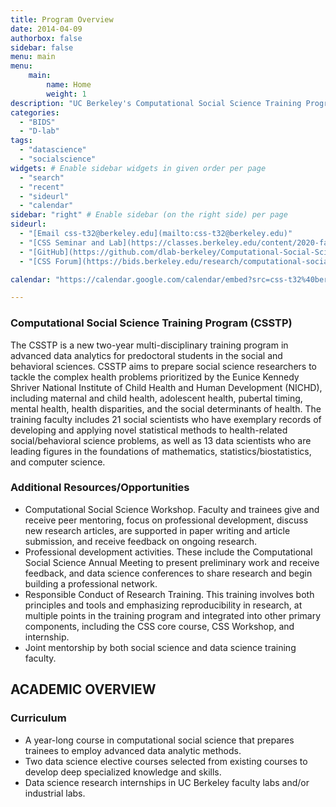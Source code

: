 ```yaml
---
title: Program Overview
date: 2014-04-09
authorbox: false
sidebar: false
menu: main
menu: 
    main: 
        name: Home
        weight: 1
description: "UC Berkeley's Computational Social Science Training Program Homepage"
categories: 
  - "BIDS"
  - "D-lab"
tags:
  - "datascience"
  - "socialscience"
widgets: # Enable sidebar widgets in given order per page
  - "search"
  - "recent"
  - "sideurl"
  - "calendar"
sidebar: "right" # Enable sidebar (on the right side) per page
sideurl:
  - "[Email css-t32@berkeley.edu](mailto:css-t32@berkeley.edu)"
  - "[CSS Seminar and Lab](https://classes.berkeley.edu/content/2020-fall-sociol-273l-001-lec-001)"
  - "[GitHub](https://github.com/dlab-berkeley/Computational-Social-Science-Training-Program/)"
  - "[CSS Forum](https://bids.berkeley.edu/research/computational-social-science-forum)"

calendar: "https://calendar.google.com/calendar/embed?src=css-t32%40berkeley.edu&ctz=America%2FLos_Angeles"

---
```

### Computational Social Science Training Program (CSSTP)
The CSSTP is a new two-year multi-disciplinary training program in advanced data analytics for predoctoral students in the social and behavioral sciences. 
CSSTP aims to prepare social science researchers to tackle the complex health problems prioritized by the Eunice Kennedy Shriver National Institute of Child Health and Human Development (NICHD), including maternal and child health, adolescent health, pubertal timing, mental health, health disparities, and the social determinants of health. 
The training faculty includes 21 social scientists who have exemplary records of developing and applying novel statistical methods to health-related social/behavioral science problems, as well as 13 data scientists who are leading figures in the foundations of mathematics, statistics/biostatistics, and computer science.
### Additional Resources/Opportunities
- Computational Social Science Workshop. Faculty and trainees give and receive peer mentoring, focus on professional development, discuss new research articles, are supported in paper writing and article submission, and receive feedback on ongoing research.
- Professional development activities. 
These include the Computational Social Science Annual Meeting to present preliminary work and receive feedback, and data science conferences to share research and begin building a professional network. 
- Responsible Conduct of Research Training. This training involves both principles and tools and emphasizing reproducibility in research, at multiple points in the training program and integrated into other primary components, including the CSS core course, CSS Workshop, and internship. 
- Joint mentorship by both social science and data science training faculty.
## ACADEMIC OVERVIEW
### Curriculum
- A year-long course in computational social science that prepares trainees to employ advanced data analytic methods.
- Two data science elective courses selected from existing courses to develop deep specialized knowledge and skills.
- Data science research internships in UC Berkeley faculty labs and/or industrial labs.


